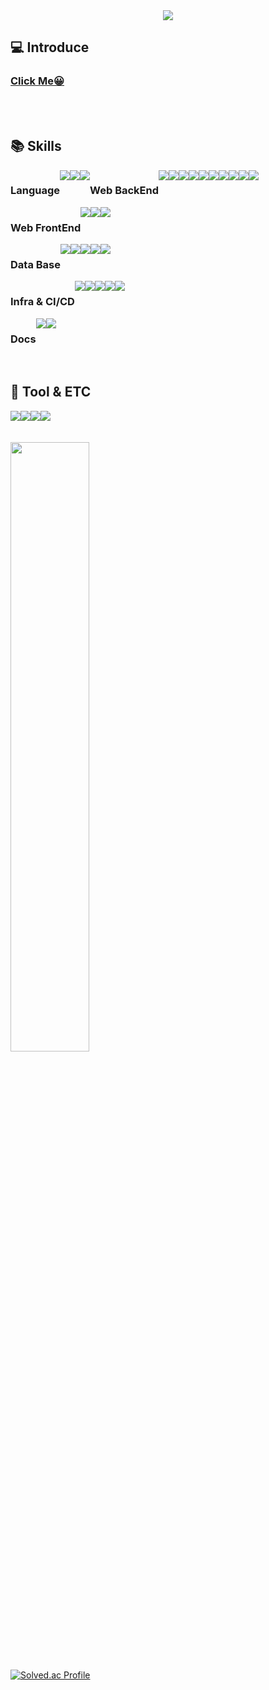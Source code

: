 <div align= "center">
    <img src="https://capsule-render.vercel.app/api?type=waving&color=0:67d22d,100:445f44&height=180&text=Hi%20I'm%20BackEnd%20Developer&animation=fadeIn&fontColor=ffffff&fontSize=60" />
</div>
    


## 💻 Introduce
<h3>
    <a href="https://smhdev.notion.site/DevSeongMin-c3753efed06c4a8eb6c0d6c571680849?pvs=74" target="_blank">
        Click Me😀
    </a>
</h3>

<br>
<br>

## 📚 Skills
<div style="display: flex;">

  <div style="display: flex;">
  <h3>Language</h3>

  <img src="https://img.shields.io/badge/java-007396?style=for-the-badge&logo=java&logoColor=white">
  <img src="https://img.shields.io/badge/python-3776AB?style=for-the-badge&logo=python&logoColor=white">
  <img src="https://img.shields.io/badge/javascript-F7DF1E?style=for-the-badge&logo=javascript&logoColor=black">
  </div>

<div style="display: flex;">
  <h3>Web BackEnd</h3>
  <img src="https://img.shields.io/badge/spring-6DB33F?style=for-the-badge&logo=spring&logoColor=white">
  <img src="https://img.shields.io/badge/fastapi-02569B?style=for-the-badge&logo=fastapi&logoColor=white">
  <img src="https://img.shields.io/badge/springboot-6DB33F?style=for-the-badge&logo=springboot&logoColor=white">
  <img src="https://img.shields.io/badge/mockito-339933?style=for-the-badge&logo=mockito&logoColor=white">
  <img src="https://img.shields.io/badge/firebase-FFCA28?style=for-the-badge&logo=firebase&logoColor=white">
  <br>
  <img src="https://img.shields.io/badge/jpa-A86454?style=for-the-badge&logo=jpa&logoColor=white">
  <img src="https://img.shields.io/badge/querydsl-A86454?style=for-the-badge&logo=querydsl&logoColor=white">
  <img src="https://img.shields.io/badge/mybatis-010101?style=for-the-badge&logo=mybatis&logoColor=white">
  <img src="https://img.shields.io/badge/Amazon%20S3-569A31?style=for-the-badge&logo=Amazon%20S3&logoColor=white">
  <img src="https://img.shields.io/badge/RabbitMQ-FF6600?style=for-the-badge&logo=RabbitMQ&logoColor=white">
  

  </div>
</div>

<div style="display: flex;">
  <h3>Web FrontEnd</h3>
  <img src="https://img.shields.io/badge/html5-E34F26?style=for-the-badge&logo=html5&logoColor=white">
  <img src="https://img.shields.io/badge/css-1572B6?style=for-the-badge&logo=css3&logoColor=white">
  <img src="https://img.shields.io/badge/vue.js-4FC08D?style=for-the-badge&logo=vue.js&logoColor=white">
  </div>
</div>


<div style="display: flex;">
  <h3>Data Base</h3>

  <img src="https://img.shields.io/badge/mysql-4479A1?style=for-the-badge&logo=mysql&logoColor=white">
  <img src="https://img.shields.io/badge/postgresql-61DAFB?style=for-the-badge&logo=postgresql&logoColor=black">
  <img src="https://img.shields.io/badge/mariaDB-003545?style=for-the-badge&logo=mariaDB&logoColor=white"> 
  <img src="https://img.shields.io/badge/redis-DD0031?style=for-the-badge&logo=redis&logoColor=white">
  <img src="https://img.shields.io/badge/mongoDB-47A248?style=for-the-badge&logo=MongoDB&logoColor=white">
</div>

<div style="display: flex;">
  <h3>Infra & CI/CD</h3>
  
  <img src="https://img.shields.io/badge/jenkins-F80000?style=for-the-badge&logo=jenkins&logoColor=white">
  <img src="https://img.shields.io/badge/docker-00599C?style=for-the-badge&logo=docker&logoColor=white">
  <img src="https://img.shields.io/badge/nginx-47A248?style=for-the-badge&logo=nginx&logoColor=white">
<img src="https://img.shields.io/badge/amazonaws-232F3E?style=for-the-badge&logo=amazonaws&logoColor=white">

  <img src="https://img.shields.io/badge/Amazon%20EC2-FF9900?style=for-the-badge&logo=Amazon%20EC2&logoColor=white">

  
</div>


<div style="display: flex;">
  <h3>Docs</h3>
  
  <img src="https://img.shields.io/badge/restdocs-339933?style=for-the-badge&logo=restdocs&logoColor=white">
  <img src="https://img.shields.io/badge/swagger-0769AD?style=for-the-badge&logo=swagger&logoColor=white">
  
</div>

<br>

## 🔧 Tool & ETC

<div style="display: flex;">
    
<img src="https://img.shields.io/badge/github-181717?style=for-the-badge&logo=github&logoColor=white">
<img src="https://img.shields.io/badge/git-F05032?style=for-the-badge&logo=git&logoColor=white">
<img src="https://img.shields.io/badge/jira-4053D6?style=for-the-badge&logo=jira&logoColor=white">
<img src="https://img.shields.io/badge/pytorch-F05032?style=for-the-badge&logo=pytorch&logoColor=white">

</div>


<br>

<br>

<img src="https://github-readme-stats.vercel.app/api?username=DevSeongmin&show_icons=true&theme=transparent" style="width: 50%;" />    

[![Solved.ac Profile](http://mazassumnida.wtf/api/v2/generate_badge?boj=qq221qq)](https://solved.ac/qq221qq/)
